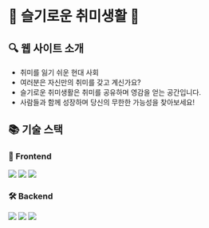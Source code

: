 # 🌈 슬기로운 취미생활 🌈

## 🔍 웹 사이트 소개
- 취미를 잃기 쉬운 현대 사회
- 여러분은 자신만의 취미를 갖고 계신가요?
- 슬기로운 취미생활은 취미를 공유하며 영감을 얻는 공간입니다.
- 사람들과 함께 성장하며 당신의 무한한 가능성을 찾아보세요!

## 📚 기술 스택
### 🎨 Frontend
<img src="https://img.shields.io/badge/html5-E34F26?style=flat-square&logo=html5&logoColor=white"> <img src="https://img.shields.io/badge/css3-1572B6?style=flat-square&logo=css3&logoColor=white"> <img src="https://img.shields.io/badge/javascript-F7DF1E?style=flat-square&logo=javascript&logoColor=black">

### 🛠️ Backend
<img src="https://img.shields.io/badge/node.js-339933?style=flat-square&logo=nodedotjs&logoColor=white"> <img src="https://img.shields.io/badge/express-444444?style=flat-square&logo=express&logoColor=white"> <img src="https://img.shields.io/badge/mongoDB-47A248?style=flat-square&logo=mongodb&logoColor=white">
